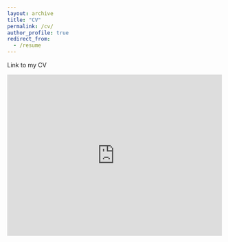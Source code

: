 ```yaml
---
layout: archive
title: "CV"
permalink: /cv/
author_profile: true
redirect_from:
  - /resume
---
```


Link to my CV

<embed src="https://drive.google.com/file/d/17ZIA2v2KWIqBxWXwVSkgm0TmudEzGzmt/view?usp=sharing" width="500" height="375">

